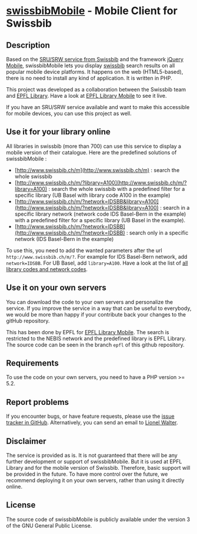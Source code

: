 [swissbibMobile](http://www.swissbib.ch/m) - Mobile Client for Swissbib
========================================================================================

Description
-----------

Based on the [SRU/SRW service from Swissbib](http://www.swissbib.org/wiki/index.php?title=SRU) and the framework [jQuery Mobile](http://jquerymobile.com/), swissbibMobile lets you display [swissbib](http://www.swissbib.ch) search results on all popular mobile device platforms. It happens on the web (HTML5-based), there is no need to install any kind of application. It is written in PHP.

This project was developed as a collaboration between the Swissbib team and [EPFL Library](http://library.epfl.ch). Have a look at [EPFL Library Mobile](http://library.epfl.ch/mobile) to see it live.

If you have an SRU/SRW service available and want to make this accessible for mobile devices, you can use this project as well.


Use it for your library online
------------------------------

All libraries in swissbib (more than 700) can use this service to display a mobile version of their catalogue. Here are the predefined solutions of swissbibMobile :

* [http://www.swissbib.ch/m](http://www.swissbib.ch/m) : search the whole swissbib
* [http://www.swissbib.ch/m/?library=A100](http://www.swissbib.ch/m/?library=A100) : search the whole swissbib with a predefined filter for a specific library (UB Basel with library code A100 in the example)
* [http://www.swissbib.ch/m/?network=IDSBB&library=A100](http://www.swissbib.ch/m/?network=IDSBB&library=A100) : search in a specific library network (network code IDS Basel-Bern in the example) with a predefined filter for a specific library (UB Basel in the example). 
* [http://www.swissbib.ch/m/?network=IDSBB](http://www.swissbib.ch/m/?network=IDSBB) : search only in a specific network (IDS Basel-Bern in the example)

To use this, you need to add the wanted parameters after the url `http://www.swissbib.ch/m/?`. For example for IDS Basel-Bern network, add `network=IDSBB`. For UB Basel, add `library=A100`. Have a look at the list of [all library codes and network codes](https://github.com/downloads/swissbib/swissbibMobile/library_codes.pdf).


Use it on your own servers
--------------------------

You can download the code to your own servers and personalize the service. If you improve the service in a way that can be useful to everybody, we would be more than happy if your contribute back your changes to the gitHub repository.

This has been done by EPFL for [EPFL Library Mobile](http://library.epfl.ch/mobile). The search is restricted to the NEBIS network and the predefined library is EPFL Library. The source code can be seen in the branch `epfl` of this github repository.


Requirements
------------

To use the code on your own servers, you need to have a PHP version >= 5.2.


Report problems
---------------

If you encounter bugs, or have feature requests, please use the [issue tracker in GitHub](https://github.com/swissbib/swissbibMobile/issues). Alternatively, you can send an email to [Lionel Walter](https://github.com/liowalter).


Disclaimer
----------

The service is provided as is. It is not guaranteed that there will be any further development or support of swissbibMobile. But it is used at EPFL Library and for the mobile version of Swissbib. Therefore, basic support will be provided in the future. To have more control over the future, we recommend deploying it on your own servers, rather than using it directly online.

License
-------

The source code of swissbibMobile is publicly available under the version 3 of the GNU General Public License.
